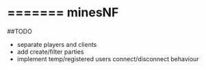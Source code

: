 =======
minesNF
=======

##TODO
* separate players and clients
* add  create/filter parties
* implement temp/registered users connect/disconnect behaviour

